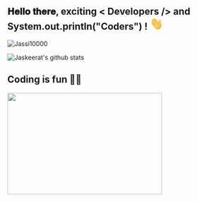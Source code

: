 <h2> 𝐇𝐞𝐥𝐥𝐨 𝐭𝐡𝐞𝐫𝐞, exciting < Developers />  and System.out.println("Coders") ! <img src="https://raw.githubusercontent.com/ABSphreak/ABSphreak/master/gifs/Hi.gif" width="30px"></h2>

<p align="left"> <img src="https://komarev.com/ghpvc/?username=Jassi10000&label=Profile%20views&color=129e00&style=plastic" alt="Jassi10000" /> </p>




![Jaskeerat's github stats](https://github-readme-stats.vercel.app/api?username=Jassi10000&show_icons=true&locale=en&theme=radical) 

## Coding is fun 🤩💝
<img align="left" height="230" width="350" src="https://media.giphy.com/media/3o7qE1YN7aBOFPRw8E/giphy.gif">

